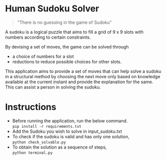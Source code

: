 # Human Sudoku Solver
> "There is no guessing in the game of Sudoku"  

A sudoku is a logical puzzle that aims to fill a grid of 9 x 9 slots with numbers according to certain constraints.

By devising a set of moves, the game can be solved through
  * a choice of numbers for a slot
  * reductions to reduce possible choices for other slots.  

This application aims to provide a set of moves that can help solve a sudoku in a structural method by choosing the next move only based on knowledge available at the current instant and provide the explanation for the same. This can assist a person in solving the sudoku.


# Instructions

* Before running the application, run the below command.    
  `pip install -r requirements.txt`
* Add the Sudoku you wish to solve in input_sudoku.txt
* To check if the sudoku is valid and has only one solution,  
  `python check_solvable.py`
* To obtain the solution as a sequence of steps,  
  `python terminal.py`
